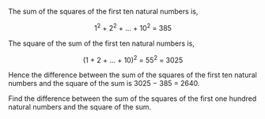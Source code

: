 The sum of the squares of the first ten natural numbers is,

<center>1<sup>2</sup> + 2<sup>2</sup> + ... + 10<sup>2</sup> = 385</center>

The square of the sum of the first ten natural numbers is,

<center>(1 + 2 + ... + 10)<sup>2</sup> = 55<sup>2</sup> = 3025</center>

Hence the difference between the sum of the squares of the first ten natural numbers and the square of the sum is 3025 − 385 = 2640.

Find the difference between the sum of the squares of the first one hundred natural numbers and the square of the sum.
